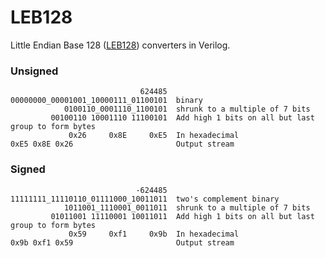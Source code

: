 # LEB128

Little Endian Base 128 ([LEB128](https://en.wikipedia.org/wiki/LEB128)) converters in Verilog.

### Unsigned

```
                             624485
00000000_00001001_10000111_01100101  binary
            0100110_0001110_1100101  shrunk to a multiple of 7 bits
         00100110 10001110 11100101  Add high 1 bits on all but last group to form bytes
             0x26     0x8E     0xE5  In hexadecimal
0xE5 0x8E 0x26                       Output stream
```

### Signed

```
                            -624485
11111111_11110110_01111000_10011011  two's complement binary
            1011001_1110001_0011011  shrunk to a multiple of 7 bits
         01011001 11110001 10011011  Add high 1 bits on all but last group to form bytes
             0x59     0xf1     0x9b  In hexadecimal
0x9b 0xf1 0x59                       Output stream
```
